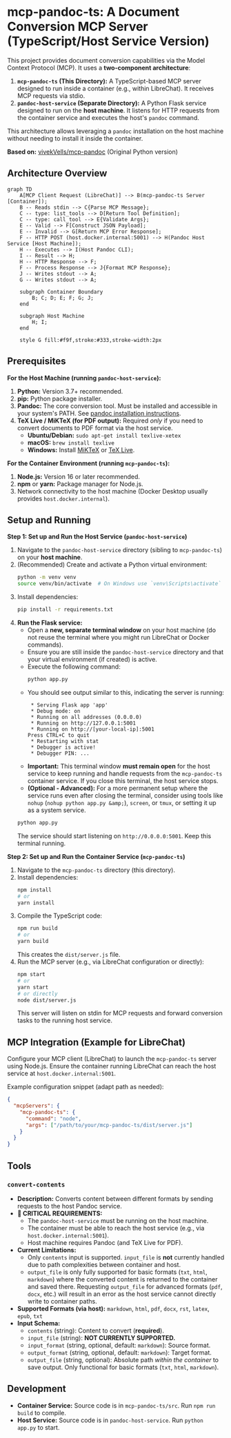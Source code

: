 # mcp-pandoc-ts: A Document Conversion MCP Server (TypeScript/Host Service Version)

This project provides document conversion capabilities via the Model Context Protocol (MCP). It uses a **two-component architecture**:

1.  **`mcp-pandoc-ts` (This Directory):** A TypeScript-based MCP server designed to run inside a container (e.g., within LibreChat). It receives MCP requests via stdio.
2.  **`pandoc-host-service` (Separate Directory):** A Python Flask service designed to run on the **host machine**. It listens for HTTP requests from the container service and executes the host's `pandoc` command.

This architecture allows leveraging a `pandoc` installation on the host machine without needing to install it inside the container.

**Based on:** [vivekVells/mcp-pandoc](https://github.com/vivekVells/mcp-pandoc) (Original Python version)

## Architecture Overview

```mermaid
graph TD
    A[MCP Client Request (LibreChat)] --> B(mcp-pandoc-ts Server [Container]);
    B -- Reads stdin --> C{Parse MCP Message};
    C -- type: list_tools --> D[Return Tool Definition];
    C -- type: call_tool --> E{Validate Args};
    E -- Valid --> F[Construct JSON Payload];
    E -- Invalid --> G[Return MCP Error Response];
    F -- HTTP POST (host.docker.internal:5001) --> H(Pandoc Host Service [Host Machine]);
    H -- Executes --> I(Host Pandoc CLI);
    I -- Result --> H;
    H -- HTTP Response --> F;
    F -- Process Response --> J{Format MCP Response};
    J -- Writes stdout --> A;
    G -- Writes stdout --> A;

    subgraph Container Boundary
        B; C; D; E; F; G; J;
    end

    subgraph Host Machine
        H; I;
    end

    style G fill:#f9f,stroke:#333,stroke-width:2px
```

## Prerequisites

**For the Host Machine (running `pandoc-host-service`):**

1.  **Python:** Version 3.7+ recommended.
2.  **pip:** Python package installer.
3.  **Pandoc:** The core conversion tool. Must be installed and accessible in your system's PATH. See [pandoc installation instructions](https://pandoc.org/installing.html).
4.  **TeX Live / MiKTeX (for PDF output):** Required *only* if you need to convert documents to PDF format via the host service.
    *   **Ubuntu/Debian:** `sudo apt-get install texlive-xetex`
    *   **macOS:** `brew install texlive`
    *   **Windows:** Install [MiKTeX](https://miktex.org/) or [TeX Live](https://tug.org/texlive/).

**For the Container Environment (running `mcp-pandoc-ts`):**

1.  **Node.js:** Version 16 or later recommended.
2.  **npm** or **yarn:** Package manager for Node.js.
3.  Network connectivity to the host machine (Docker Desktop usually provides `host.docker.internal`).

## Setup and Running

**Step 1: Set up and Run the Host Service (`pandoc-host-service`)**

1.  Navigate to the `pandoc-host-service` directory (sibling to `mcp-pandoc-ts`) on your **host machine**.
2.  (Recommended) Create and activate a Python virtual environment:
    ```bash
    python -m venv venv
    source venv/bin/activate  # On Windows use `venv\Scripts\activate`
    ```
3.  Install dependencies:
    ```bash
    pip install -r requirements.txt
    ```
4.  **Run the Flask service:**
    *   Open a **new, separate terminal window** on your host machine (do not reuse the terminal where you might run LibreChat or Docker commands).
    *   Ensure you are still inside the `pandoc-host-service` directory and that your virtual environment (if created) is active.
    *   Execute the following command:
        ```bash
        python app.py
        ```
    *   You should see output similar to this, indicating the server is running:
        ```
         * Serving Flask app 'app'
         * Debug mode: on
         * Running on all addresses (0.0.0.0)
         * Running on http://127.0.0.1:5001
         * Running on http://[your-local-ip]:5001
        Press CTRL+C to quit
         * Restarting with stat
         * Debugger is active!
         * Debugger PIN: ...
        ```
    *   **Important:** This terminal window **must remain open** for the host service to keep running and handle requests from the `mcp-pandoc-ts` container service. If you close this terminal, the host service stops.
    *   **(Optional - Advanced):** For a more permanent setup where the service runs even after closing the terminal, consider using tools like `nohup` (`nohup python app.py &amp;`), `screen`, or `tmux`, or setting it up as a system service.
    ```bash
    python app.py
    ```
    The service should start listening on `http://0.0.0.0:5001`. Keep this terminal running.

**Step 2: Set up and Run the Container Service (`mcp-pandoc-ts`)**

1.  Navigate to the `mcp-pandoc-ts` directory (this directory).
2.  Install dependencies:
    ```bash
    npm install
    # or
    yarn install
    ```
3.  Compile the TypeScript code:
    ```bash
    npm run build
    # or
    yarn build
    ```
    This creates the `dist/server.js` file.
4.  Run the MCP server (e.g., via LibreChat configuration or directly):
    ```bash
    npm start
    # or
    yarn start
    # or directly
    node dist/server.js
    ```
    This server will listen on stdin for MCP requests and forward conversion tasks to the running host service.

## MCP Integration (Example for LibreChat)

Configure your MCP client (LibreChat) to launch the `mcp-pandoc-ts` server using Node.js. Ensure the container running LibreChat can reach the host service at `host.docker.internal:5001`.

Example configuration snippet (adapt path as needed):

```json
{
  "mcpServers": {
    "mcp-pandoc-ts": {
      "command": "node",
      "args": ["/path/to/your/mcp-pandoc-ts/dist/server.js"]
    }
  }
}
```

## Tools

### `convert-contents`

*   **Description:** Converts content between different formats by sending requests to the host Pandoc service.
*   **🚨 CRITICAL REQUIREMENTS:**
    *   The `pandoc-host-service` must be running on the host machine.
    *   The container must be able to reach the host service (e.g., via `host.docker.internal:5001`).
    *   Host machine requires Pandoc (and TeX Live for PDF).
*   **Current Limitations:**
    *   Only `contents` input is supported. `input_file` is **not** currently handled due to path complexities between container and host.
    *   `output_file` is only fully supported for basic formats (`txt`, `html`, `markdown`) where the converted content is returned to the container and saved there. Requesting `output_file` for advanced formats (`pdf`, `docx`, etc.) will result in an error as the host service cannot directly write to container paths.
*   **Supported Formats (via host):** `markdown`, `html`, `pdf`, `docx`, `rst`, `latex`, `epub`, `txt`
*   **Input Schema:**
    *   `contents` (string): Content to convert (**required**).
    *   `input_file` (string): **NOT CURRENTLY SUPPORTED.**
    *   `input_format` (string, optional, default: `markdown`): Source format.
    *   `output_format` (string, optional, default: `markdown`): Target format.
    *   `output_file` (string, optional): Absolute path *within the container* to save output. Only functional for basic formats (`txt`, `html`, `markdown`).

## Development

*   **Container Service:** Source code is in `mcp-pandoc-ts/src`. Run `npm run build` to compile.
*   **Host Service:** Source code is in `pandoc-host-service`. Run `python app.py` to start.
